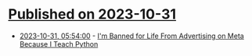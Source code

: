 # [Published on 2023-10-31](index.md)

* [2023-10-31, 05:54:00](https://soylentnews.org/article.pl?sid=23/10/30/1031225&from=rss) - [I'm Banned for Life From Advertising on Meta Because I Teach Python](https://soylentnews.org/article.pl?sid=23/10/30/1031225&from=rss)
